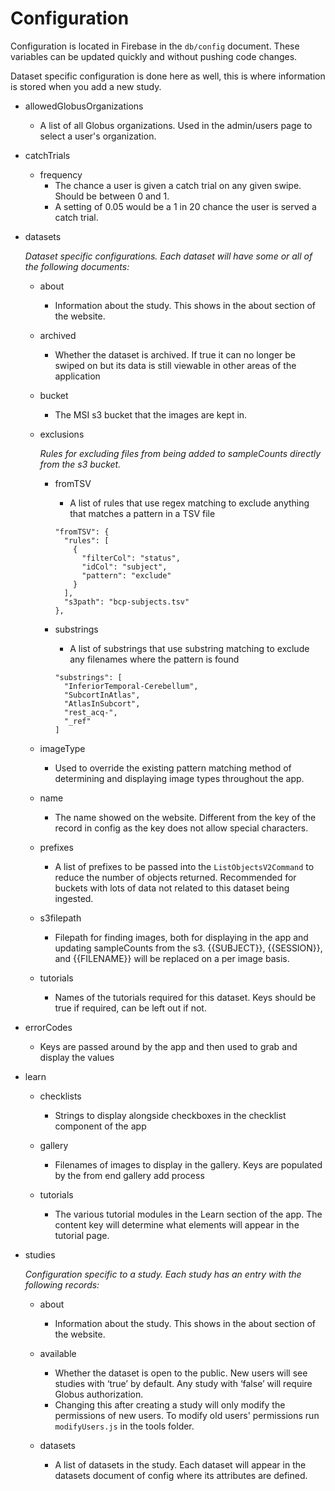 # Configuration

Configuration is located in Firebase in the `db/config` document. These variables can be updated quickly and without pushing code changes.

Dataset specific configuration is done here as well, this is where information is stored when you add a new study.

- allowedGlobusOrganizations
    - A list of all Globus organizations. Used in the admin/users page to select a user's organization.

- catchTrials
    - frequency
        - The chance a user is given a catch trial on any given swipe. Should be between 0 and 1. 
        - A setting of 0.05 would be a 1 in 20 chance the user is served a catch trial.

- datasets

    *Dataset specific configurations. Each dataset will have some or all of the following documents:*
    - about

        - Information about the study. This shows in the about section of the website. 

    - archived

        - Whether the dataset is archived. If true it can no longer be swiped on but its data is still viewable in other areas of the application

    - bucket

        - The MSI s3 bucket that the images are kept in.

    - exclusions

        *Rules for excluding files from being added to sampleCounts directly from the s3 bucket.*

        - fromTSV

            - A list of rules that use regex matching to exclude anything that matches a pattern in a TSV file

            ```
            "fromTSV": {
              "rules": [
                {
                  "filterCol": "status",
                  "idCol": "subject",
                  "pattern": "exclude"
                }
              ],
              "s3path": "bcp-subjects.tsv"
            },
            ```

        - substrings

            - A list of substrings that use substring matching to exclude any filenames where the pattern is found

            ```
            "substrings": [
              "InferiorTemporal-Cerebellum",
              "SubcortInAtlas",
              "AtlasInSubcort",
              "rest_acq-",
              "_ref"
            ]
            ```
            
    - imageType

        - Used to override the existing pattern matching method of determining and displaying image types throughout the app.

    - name

        - The name showed on the website. Different from the key of the record in config as the key does not allow special characters.

    - prefixes

        - A list of prefixes to be passed into the `ListObjectsV2Command` to reduce the number of objects returned. Recommended for buckets with lots of data not related to this dataset being ingested.

    - s3filepath

        - Filepath for finding images, both for displaying in the app and updating sampleCounts from the s3. {{SUBJECT}}, {{SESSION}}, and {{FILENAME}} will be replaced on a per image basis.

    - tutorials

        - Names of the tutorials required for this dataset. Keys should be true if required, can be left out if not.

- errorCodes

    - Keys are passed around by the app and then used to grab and display the values

- learn

    - checklists

        - Strings to display alongside checkboxes in the checklist component of the app

    - gallery

        - Filenames of images to display in the gallery. Keys are populated by the from end gallery add process

    - tutorials

        - The various tutorial modules in the Learn section of the app. The content key will determine what elements will appear in the tutorial page.

- studies
    
    *Configuration specific to a study. Each study has an entry with the following records:*

    - about

        - Information about the study. This shows in the about section of the website. 

    - available

        - Whether the dataset is open to the public. New users will see studies with ‘true’ by default. Any study with ‘false’ will require Globus authorization.
        - Changing this after creating a study will only modify the permissions of new users. To modify old users' permissions run `modifyUsers.js` in the tools folder.

    - datasets

        - A list of datasets in the study. Each dataset will appear in the datasets document of config where its attributes are defined.
